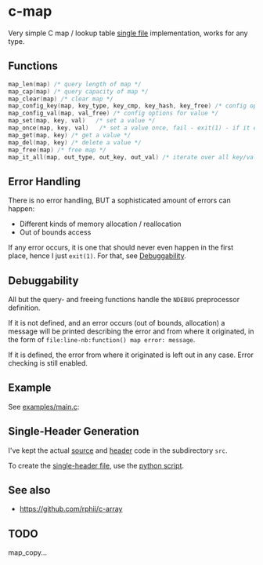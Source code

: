 # c-map

Very simple C map / lookup table [single file](map.h) implementation, works for any type.

## Functions

```c
map_len(map) /* query length of map */
map_cap(map) /* query capacity of map */
map_clear(map) /* clear map */
map_config_key(map, key_type, key_cmp, key_hash, key_free) /* config options for key */
map_config_val(map, val_free) /* config options for value */
map_set(map, key, val)   /* set a value */
map_once(map, key, val)   /* set a value once, fail - exit(1) - if it existed already */
map_get(map, key) /* get a value */
map_del(map, key) /* delete a value */
map_free(map) /* free map */
map_it_all(map, out_type, out_key, out_val) /* iterate over all key/value pairs */
```

## Error Handling

There is no error handling, BUT a sophisticated amount of errors can happen:

- Different kinds of memory allocation / reallocation
- Out of bounds access

If any error occurs, it is one that should never even happen in the first
place, hence I just `exit(1)`. For that, see [Debuggability](#Debuggability).

## Debuggability

All but the query- and freeing functions handle the `NDEBUG` preprocessor
definition.

If it is not defined, and an error occurs (out of bounds, allocation) a message
will be printed describing the error and from where it originated, in the form
of `file:line-nb:function() map error: message`.

If it is defined, the error from where it originated is left out in any case.
Error checking is still enabled.

## Example

See [examples/main.c](examples/main.c):

## Single-Header Generation

I've kept the actual [source](src/array.c) and [header](src/array.h) code in the subdirectory `src`.

To create the [single-header file](array.h), use the [python script](gen-single-file.py).

## See also

- <https://github.com/rphii/c-array>

## TODO

map\_copy...

